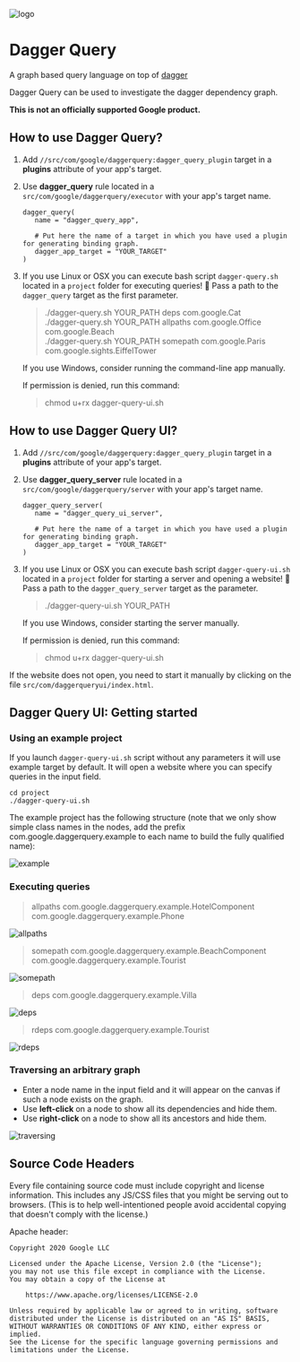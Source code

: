 ![logo](https://github.com/googleinterns/dagger-query/blob/master/project/assets/logo.png)

# Dagger Query

A graph based query language on top of [dagger](https://github.com/google/dagger)

Dagger Query can be used to investigate the dagger dependency graph.

**This is not an officially supported Google product.**


## How to use Dagger Query?

1. Add `//src/com/google/daggerquery:dagger_query_plugin` target in a **plugins** attribute of your app's target.
2. Use **dagger_query** rule located in a `src/com/google/daggerquery/executor` with your app's target name. 

       dagger_query(
          name = "dagger_query_app",

          # Put here the name of a target in which you have used a plugin for generating binding graph.
          dagger_app_target = "YOUR_TARGET"
       )

3. If you use Linux or OSX you can execute bash script `dagger-query.sh` located in a `project` folder for executing queries! 🚀 Pass a path to the `dagger_query` target as the first parameter.  
    > ./dagger-query.sh YOUR_PATH deps com.google.Cat \
    > ./dagger-query.sh YOUR_PATH allpaths com.google.Office com.google.Beach \
    > ./dagger-query.sh YOUR_PATH somepath com.google.Paris com.google.sights.EiffelTower
                                                                                                                                                                                                       
   If you use Windows, consider running the command-line app manually.
    
   If permission is denied, run this command:
    > chmod u+rx dagger-query-ui.sh
    
## How to use Dagger Query UI?

1. Add `//src/com/google/daggerquery:dagger_query_plugin` target in a **plugins** attribute of your app's target.
2. Use **dagger_query_server** rule located in a `src/com/google/daggerquery/server` with your app's target name. 

       dagger_query_server(
          name = "dagger_query_ui_server",

          # Put here the name of a target in which you have used a plugin for generating binding graph.
          dagger_app_target = "YOUR_TARGET"
       )

3. If you use Linux or OSX you can execute bash script `dagger-query-ui.sh` located in a `project` folder for starting a server and opening a website! 👾 Pass a path to the `dagger_query_server` target as the parameter.  
    > ./dagger-query-ui.sh YOUR_PATH
                                                                                                                                                                                                                      
   If you use Windows, consider starting the server manually.
                                                                                                                                                                                                             
   If permission is denied, run this command:
    > chmod u+rx dagger-query-ui.sh
    
If the website does not open, you need to start it manually by clicking on the file `src/com/daggerqueryui/index.html`.

## Dagger Query UI: Getting started

### Using an example project
If you launch `dagger-query-ui.sh` script without any parameters it will use example target by default. It will open a website where you can specify queries in the input field.
```
cd project
./dagger-query-ui.sh
```

The example project has the following structure (note that we only show simple class names in the nodes, add the prefix com.google.daggerquery.example to each name to build the fully qualified name):

![example](https://github.com/googleinterns/dagger-query/blob/master/project/assets/example_project_structure.png)

### Executing queries

> allpaths com.google.daggerquery.example.HotelComponent com.google.daggerquery.example.Phone

![allpaths](https://github.com/googleinterns/dagger-query/blob/master/project/assets/allpaths_query_example.png)

> somepath com.google.daggerquery.example.BeachComponent com.google.daggerquery.example.Tourist

![somepath](https://github.com/googleinterns/dagger-query/blob/master/project/assets/somepath_query_example.png)

> deps com.google.daggerquery.example.Villa 

![deps](https://github.com/googleinterns/dagger-query/blob/master/project/assets/deps_query_example.png)

> rdeps com.google.daggerquery.example.Tourist 

![rdeps](https://github.com/googleinterns/dagger-query/blob/master/project/assets/rdeps_query_example.png)

### Traversing an arbitrary graph

* Enter a node name in the input field and it will appear on the canvas if such a node exists on the graph.
* Use **left-click** on a node to show all its dependencies and hide them.
* Use **right-click** on a node to show all its ancestors and hide them.

![traversing](https://github.com/googleinterns/dagger-query/blob/master/project/assets/traversing_graph.gif)

## Source Code Headers

Every file containing source code must include copyright and license
information. This includes any JS/CSS files that you might be serving out to
browsers. (This is to help well-intentioned people avoid accidental copying that
doesn't comply with the license.)

Apache header:

    Copyright 2020 Google LLC

    Licensed under the Apache License, Version 2.0 (the "License");
    you may not use this file except in compliance with the License.
    You may obtain a copy of the License at

        https://www.apache.org/licenses/LICENSE-2.0

    Unless required by applicable law or agreed to in writing, software
    distributed under the License is distributed on an "AS IS" BASIS,
    WITHOUT WARRANTIES OR CONDITIONS OF ANY KIND, either express or implied.
    See the License for the specific language governing permissions and
    limitations under the License.
